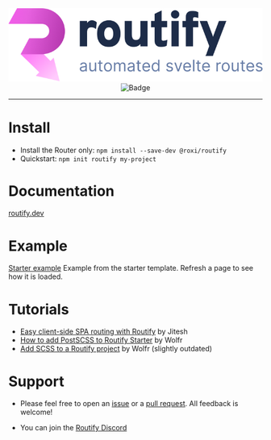 <div align="center">
    <img src="routify.png" alt="routify" width="512" /><br>
    <img src="https://badgen.net/npm/v/@roxi/routify" alt="Badge" />
</div> 

----

# Install

* Install the Router only: `npm install --save-dev @roxi/routify`
* Quickstart: `npm init routify my-project`

# Documentation

[routify.dev](https://routify.dev/guide/introduction)

# Example

[Starter example](https://example.routify.dev/example) Example from the starter template. Refresh a page to see how it is loaded.

# Tutorials

* [Easy client-side SPA routing with Routify](https://www.youtube.com/watch?v=AGLUJlOC6f0) by Jitesh
* [How to add PostSCSS to Routify Starter](https://johanronsse.be/2020/05/01/how-to-add-postcss-to-routify/) by Wolfr
* [Add SCSS to a Routify project](https://johanronsse.be/2020/04/05/how-to-add-scss-to-a-svelte-project-using-routify/) by Wolfr (slightly outdated)

# Support

- Please feel free to open an [issue](https://github.com/roxiness/routify/issues/new/choose) or a [pull request](https://github.com/roxiness/routify/fork). All feedback is welcome!

- You can join the [Routify Discord](https://discord.gg/ntKJD5B)
